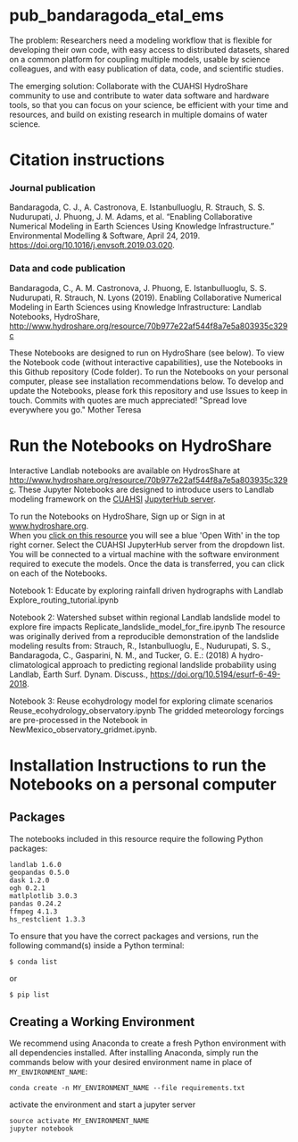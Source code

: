 # pub_bandaragoda_etal_ems
The problem: Researchers need a modeling workflow that is flexible for developing their own code, with easy access to distributed datasets, shared on a common platform for coupling multiple models, usable by science colleagues, and with easy publication of data, code, and scientific studies.

The emerging solution: Collaborate with the CUAHSI HydroShare community to use and contribute to water data software and hardware tools, so that you can focus on your science, be efficient with your time and resources, and build on existing research in multiple domains of water science.

# Citation instructions
### Journal publication
Bandaragoda, C. J., A. Castronova, E. Istanbulluoglu, R. Strauch, S. S. Nudurupati, J. Phuong, J. M. Adams, et al. “Enabling Collaborative Numerical Modeling in Earth Sciences Using Knowledge Infrastructure.” Environmental Modelling & Software, April 24, 2019. https://doi.org/10.1016/j.envsoft.2019.03.020.

### Data and code publication
Bandaragoda, C., A. M. Castronova, J. Phuong, E. Istanbulluoglu, S. S. Nudurupati, R. Strauch, N. Lyons (2019). Enabling Collaborative Numerical Modeling in Earth Sciences using Knowledge Infrastructure: Landlab Notebooks, HydroShare, http://www.hydroshare.org/resource/70b977e22af544f8a7e5a803935c329c

These Notebooks are designed to run on HydroShare (see below). To view the Notebook code (without interactive capabilities), use the Notebooks in this Github repository (Code folder).  To run the Notebooks on your personal computer, please see installation recommendations below.   To develop and update the Notebooks, please fork this repository and use Issues to keep in touch. Commits with quotes are much appreciated! "Spread love everywhere you go." Mother Teresa

# Run the Notebooks on HydroShare
Interactive Landlab notebooks are available on HydrosShare at http://www.hydroshare.org/resource/70b977e22af544f8a7e5a803935c329c. These Jupyter Notebooks are designed to introduce users to Landlab modeling framework on the [CUAHSI](www.cuahsi.org) [JupyterHub server](https://jupyter.cuahsi.org).  

To run the Notebooks on HydroShare, Sign up or Sign in at www.hydroshare.org.   
When you [click on this resource](http://www.hydroshare.org/resource/70b977e22af544f8a7e5a803935c329c) you will see a blue 'Open With' in the top right corner.  Select the CUAHSI JupyterHub server from the dropdown list. You will be connected to a virtual machine with the software environment required to execute the models.  Once the data is transferred, you can click on each of the Notebooks. 

Notebook 1: Educate by exploring rainfall driven hydrographs with Landlab
Explore_routing_tutorial.ipynb

Notebook 2: Watershed subset within regional Landlab landslide model to explore fire impacts
Replicate_landslide_model_for_fire.ipynb
The resource was originally derived from a reproducible demonstration of the landslide modeling results from: Strauch, R., Istanbulluoglu, E., Nudurupati, S. S., Bandaragoda, C., Gasparini, N. M., and Tucker, G. E.: (2018) A hydro-climatological approach to predicting regional landslide probability using Landlab, Earth Surf. Dynam. Discuss., https://doi.org/10.5194/esurf-6-49-2018.

Notebook 3: Reuse ecohydrology model for exploring climate scenarios
Reuse_ecohydrology_observatory.ipynb
The gridded meteorology forcings are pre-processed in the Notebook in NewMexico_observatory_gridmet.ipynb.

# Installation Instructions to run the Notebooks on a personal computer


## Packages

The notebooks included in this resource require the following Python packages:

```
landlab 1.6.0
geopandas 0.5.0
dask 1.2.0
ogh 0.2.1
matlplotlib 3.0.3
pandas 0.24.2
ffmpeg 4.1.3
hs_restclient 1.3.3
```

To ensure that you have the correct packages and versions, run the following command(s) inside a Python terminal:

```
$ conda list
```

or 

```
$ pip list
```

## Creating a Working Environment

We recommend using Anaconda to create a fresh Python environment with all dependencies installed. After installing Anaconda, simply run the commands below with your desired environment name in place of `MY_ENVIRONMENT_NAME`:

```
conda create -n MY_ENVIRONMENT_NAME --file requirements.txt
```

activate the environment and start a jupyter server

```
source activate MY_ENVIRONMENT_NAME
jupyter notebook
```


